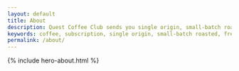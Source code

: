 ```yaml
---
layout: default
title: About
description: Quest Coffee Club sends you single origin, small-batch roasted Colombia coffee delivered directly to your door.
keywords: coffee, subscription, single origin, small-batch roasted, fresh, whole-bean, artisanal, beans
permalink: /about/
---
```


{% include hero-about.html %}
